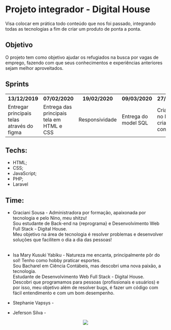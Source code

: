 # Projeto integrador - Digital House
Visa colocar em prática todo conteúdo que nos foi passado, integrando todas as tecnologias a fim de criar um produto de ponta a ponta.

## Objetivo
O projeto tem como objetivo ajudar os refugiados na busca por vagas de emprego, fazendo com que seus conhecimentos e experiências anteriores sejam melhor aproveitados.

## Sprints
<table>
  <tr>
    <th>13/12/2019</th>
    <th>07/02/2020</th>
    <th>19/02/2020</th>
    <th>09/03/2020</th>
    <th>27/03/2020</th>
    <th></th>
    <th></th>

  </tr>
  <tr>
    <td>Entregar principais telas através do figma</td>
    <td>Entrega das principais tela em HTML e CSS</td>
    <td>Responsividade</td>
    <td>Entrega do model SQL</td>
    <td>Criar projeto no laravel, criar rotas e controllers</td>
    <td></td>
    <td></td>
  </tr>
</table>

## Techs:
* HTML;
* CSS;
* JavaScript;
* PHP;
* Laravel

## Time:
* Graciani Sousa - Administradora por formação, apaixonada por tecnologia e pelo Nino, meu shitzu!<br/>
Sou estudante de Back-end na {reprograma} e Desenvolvimento Web Full Stack - Digital House.<br/>
Meu objetivo na área de tecnologia é resolver problemas e desenvolver soluções que facilitem o dia a dia das pessoas!<br/><br/>

* Isa Mary Kusuki Yabiku - Natureza me encanta, principalmente pôr do sol! Tenho como hobby praticar esportes. <br/>
Sou Bacharel em Ciência Contábeis, mas descobri uma nova paixão, a tecnologia. <br/>
Estudante de Desenvolvimento Web Full Stack - Digital House. <br/>
Descobri que programamos para pessoas (profissionais e usuários) e por isso, meu objetivo além de resolver bugs, é fazer um código com fácil entendimento e com um bom desempenho.<br/>

* Stephanie Vapsys -
* Jeferson Silva -

<p align="center"> 
<img src="https://66.media.tumblr.com/84df2849675395d4acafa8859e6813bd/tumblr_mi9n4mOf5k1rnrp3qo1_500.gif">
</p>
